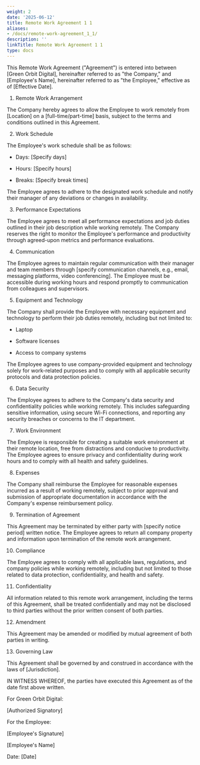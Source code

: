 ```yaml
---
weight: 2
date: '2025-06-12'
title: Remote Work Agreement 1 1
aliases:
- /docs/remote-work-agreement_1_1/
description: ''
linkTitle: Remote Work Agreement 1 1
type: docs
---
```


This Remote Work Agreement ("Agreement") is entered into between [Green Orbit Digital], hereinafter referred to as "the Company," and [Employee's Name], hereinafter referred to as "the Employee," effective as of [Effective Date].

1. Remote Work Arrangement

The Company hereby agrees to allow the Employee to work remotely from [Location] on a [full-time/part-time] basis, subject to the terms and conditions outlined in this Agreement.

2. Work Schedule

The Employee's work schedule shall be as follows:

- Days: [Specify days]

- Hours: [Specify hours]

- Breaks: [Specify break times]

The Employee agrees to adhere to the designated work schedule and notify their manager of any deviations or changes in availability.

3. Performance Expectations

The Employee agrees to meet all performance expectations and job duties outlined in their job description while working remotely. The Company reserves the right to monitor the Employee's performance and productivity through agreed-upon metrics and performance evaluations.

4. Communication

The Employee agrees to maintain regular communication with their manager and team members through [specify communication channels, e.g., email, messaging platforms, video conferencing]. The Employee must be accessible during working hours and respond promptly to communication from colleagues and supervisors.

5. Equipment and Technology

The Company shall provide the Employee with necessary equipment and technology to perform their job duties remotely, including but not limited to:

- Laptop

- Software licenses

- Access to company systems

The Employee agrees to use company-provided equipment and technology solely for work-related purposes and to comply with all applicable security protocols and data protection policies.

6. Data Security

The Employee agrees to adhere to the Company's data security and confidentiality policies while working remotely. This includes safeguarding sensitive information, using secure Wi-Fi connections, and reporting any security breaches or concerns to the IT department.

7. Work Environment

The Employee is responsible for creating a suitable work environment at their remote location, free from distractions and conducive to productivity. The Employee agrees to ensure privacy and confidentiality during work hours and to comply with all health and safety guidelines.

8. Expenses

The Company shall reimburse the Employee for reasonable expenses incurred as a result of working remotely, subject to prior approval and submission of appropriate documentation in accordance with the Company's expense reimbursement policy.

9. Termination of Agreement

This Agreement may be terminated by either party with [specify notice period] written notice. The Employee agrees to return all company property and information upon termination of the remote work arrangement.

10. Compliance

The Employee agrees to comply with all applicable laws, regulations, and company policies while working remotely, including but not limited to those related to data protection, confidentiality, and health and safety.

11. Confidentiality

All information related to this remote work arrangement, including the terms of this Agreement, shall be treated confidentially and may not be disclosed to third parties without the prior written consent of both parties.

12. Amendment

This Agreement may be amended or modified by mutual agreement of both parties in writing.

13. Governing Law

This Agreement shall be governed by and construed in accordance with the laws of [Jurisdiction].

IN WITNESS WHEREOF, the parties have executed this Agreement as of the date first above written.

For Green Orbit Digital:

[Authorized Signatory]

For the Employee:

[Employee's Signature]

[Employee's Name]

Date: [Date]
